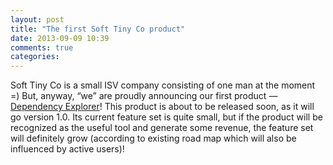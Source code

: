 ```yaml
---
layout: post
title: "The first Soft Tiny Co product"
date: 2013-09-09 10:39
comments: true
categories:
---
```


Soft Tiny Co is a small ISV company consisting of one man at the moment =) But, anyway, “we” are proudly announcing our first product — [Dependency Explorer](/products/dependency-explorer.html)! This product is about to be released soon, as it will go version 1.0. Its current feature set is quite small, but if the product will be recognized as the useful tool and generate some revenue, the feature set will definitely grow (according to existing road map which will also be influenced by active users)!
